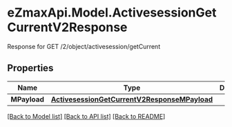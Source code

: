 # eZmaxApi.Model.ActivesessionGetCurrentV2Response
Response for GET /2/object/activesession/getCurrent

## Properties

Name | Type | Description | Notes
------------ | ------------- | ------------- | -------------
**MPayload** | [**ActivesessionGetCurrentV2ResponseMPayload**](ActivesessionGetCurrentV2ResponseMPayload.md) |  | 

[[Back to Model list]](../README.md#documentation-for-models) [[Back to API list]](../README.md#documentation-for-api-endpoints) [[Back to README]](../README.md)

